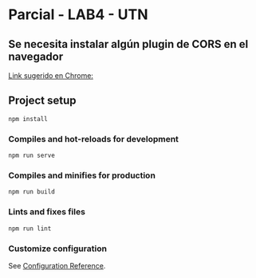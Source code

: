 # Parcial - LAB4 - UTN

## Se necesita instalar algún plugin de CORS en el navegador

[Link sugerido en Chrome:](https://chrome.google.com/webstore/detail/cors-unblock/lfhmikememgdcahcdlaciloancbhjino?hl=es)

## Project setup
```
npm install
```

### Compiles and hot-reloads for development
```
npm run serve
```

### Compiles and minifies for production
```
npm run build
```

### Lints and fixes files
```
npm run lint
```

### Customize configuration
See [Configuration Reference](https://cli.vuejs.org/config/).
